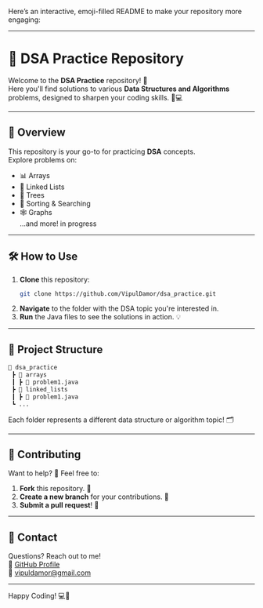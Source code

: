 Here’s an interactive, emoji-filled README to make your repository more engaging:

---

# 🚀 DSA Practice Repository

Welcome to the **DSA Practice** repository! 🎉  
Here you'll find solutions to various **Data Structures and Algorithms** problems, designed to
sharpen your coding skills. 🧠💻

---

## 📖 Overview

This repository is your go-to for practicing **DSA** concepts.  
Explore problems on:

- 📊 Arrays
- 🔗 Linked Lists
- 🌳 Trees
- 🧮 Sorting & Searching
- 🕸️ Graphs  
  ...and more! in progress

---

## 🛠 How to Use

1. **Clone** this repository:
   ```bash
   git clone https://github.com/VipulDamor/dsa_practice.git
   ```
2. **Navigate** to the folder with the DSA topic you're interested in.
3. **Run** the Java files to see the solutions in action. 💡

---

## 🔧 Project Structure

```bash
📂 dsa_practice
 ┣ 📁 arrays
 ┃ ┣ 📜 problem1.java
 ┣ 📁 linked_lists
 ┃ ┣ 📜 problem1.java
 ┗ ...
```

Each folder represents a different data structure or algorithm topic! 🗂

---

## 🤝 Contributing

Want to help? 🤩 Feel free to:

1. **Fork** this repository. 🍴
2. **Create a new branch** for your contributions. 🌿
3. **Submit a pull request**! 🚀

---

## 📧 Contact

Questions? Reach out to me!  
💼 [GitHub Profile](https://github.com/VipulDamor)  
📧 [vipuldamor@gmail.com](mailto:vipuldamor@gmail.com)

---

Happy Coding! 💻🎉